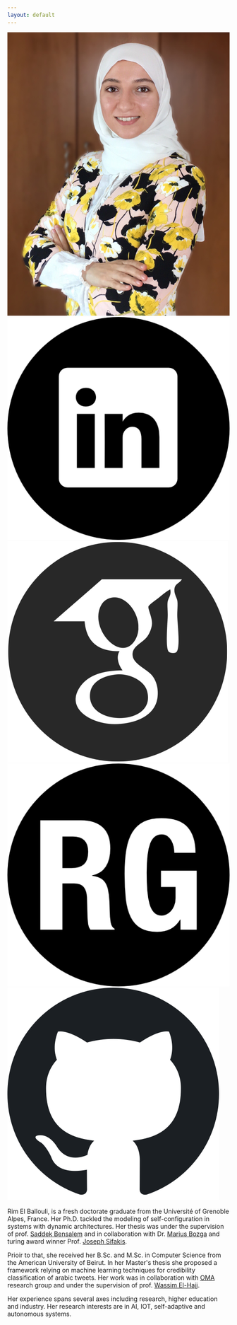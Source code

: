 ```yaml
---
layout: default
---
```


<!--[Saddek Bensalem](https://www-verimag.imag.fr/~bensalem/)
[Marius Bozga](http://www-verimag.imag.fr/~bozga/)
[Joseph Sifakis](https://www-verimag.imag.fr/~bensalem/)
[OMA](http://oma-project.azurewebsites.net/)
[Wassim El-Hajj](https://staff.aub.edu.lb/~we07/index.htm)-->


<div id="col-1" >
	<img id="profile" src="/assets/images/protrait.jpg">
	<div  class="social-media-icon-container">
		<a href="https://www.linkedin.com/in/rim-el-ballouli/"><img  class="social-media-icon" src="/assets/images/li.png"></a>
		<a href="https://scholar.google.com/citations?hl=en&user=ifD1gh0AAAAJ"><img  class="social-media-icon" src="/assets/images/gs.png"></a>
		<a href="https://www.researchgate.net/profile/Rim_El_Ballouli2"><img  class="social-media-icon" src="/assets/images/rg.png"></a>
		<a href="https://github.com/Rim-El-Ballouli/Rim-El-Ballouli.github.io"><img  class="social-media-icon" src="/assets/images/gh.png"></a>
	</div>
</div>
<div id="col-2">
	<p> Rim El Ballouli, is a fresh doctorate graduate from the Universit&eacute;  of Grenoble Alpes, France. Her Ph.D. 
		tackled the modeling of self-configuration in systems with dynamic architectures. Her thesis was under the 
		supervision of prof. <a href="https://www-verimag.imag.fr/~bensalem/">Saddek Bensalem</a> and in collaboration 
		with Dr. <a href="http://www-verimag.imag.fr/~bozga/">Marius Bozga</a> and turing award winner 
		Prof. <a href="http://www-verimag.imag.fr/PEOPLE/Joseph.Sifakis/">Joseph Sifakis</a>.
		</p>
	<p> Prioir to that, she received her B.Sc. and M.Sc. in Computer Science from the American University of Beirut. In her 
		Master's thesis she proposed a framework relying on machine learning techniques for credibility classification of arabic tweets. 
		Her work was in collaboration with <a href="http://oma-project.azurewebsites.net/">OMA</a> research group and under the 
		supervision of prof. <a href="https://staff.aub.edu.lb/~we07/index.htm">Wassim El-Hajj</a>. 
		</p>
	Her experience spans several axes including research, higher education and industry. Her research interests are 
		in AI, IOT, self-adaptive and autonomous systems.
</div>
